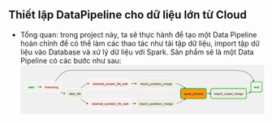 ## Thiết lập DataPipeline cho dữ liệu lớn từ Cloud
- Tổng quan: trong project này, ta sẽ thực hành để tạo một Data Pipeline hoàn chỉnh để có thể làm các thao tác như tải tập dữ liệu, import tập dữ liệu vào Database và xử lý dữ liệu với Spark. Sản phẩm sẽ là một Data Pipeline có các bước như sau:
![dag](images/dag.png)
